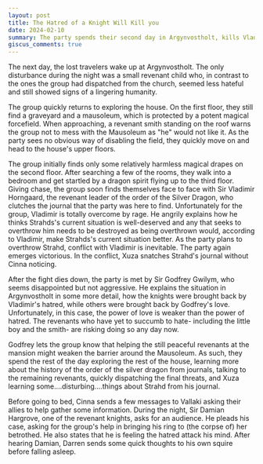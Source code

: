 ```yaml
---
layout: post
title: The Hatred of a Knight Will Kill you
date: 2024-02-10
summary: The party spends their second day in Argynvostholt, kills Vladimir and meets Godfrey.
giscus_comments: true
---
```


The next day, the lost travelers wake up at Argynvostholt. The only disturbance during the night was a small revenant child who, in contrast to the ones the group had dispatched from the church, seemed less hateful and still showed signs of a lingering humanity.

The group quickly returns to exploring the house. On the first floor, they still find a graveyard and a mausoleum, which is protected by a potent magical forcefield. When approaching, a revenant smith standing on the roof warns the group not to mess with the Mausoleum as "he" would not like it. As the party sees no obvious way of disabling the field, they quickly move on and head to the house's upper floors.

The group initially finds only some relatively harmless magical drapes on the second floor. After searching a few of the rooms, they walk into a bedroom and get startled by a dragon spirit flying up to the third floor. Giving chase, the group soon finds themselves face to face with Sir Vladimir Horngaard, the revenant leader of the order of the Silver Dragon, who clutches the journal that the party was here to find. Unfortunately for the group, Vladimir is totally overcome by rage. He angrily explains how he thinks Strahds's current situation is well-deserved and any that seeks to overthrow him needs to be destroyed as being overthrown would, according to Vladimir, make Strahds's current situation better. As the party plans to overthrow Strahd, conflict with Vladimir is inevitable. The party again emerges victorious. In the conflict, Xuza snatches Strahd's journal without Cinna noticing.

After the fight dies down, the party is met by Sir Godfrey Gwilym, who seems disappointed but not aggressive. He explains the situation in Argynvostholt in some more detail, how the knights were brought back by Vladimir's hatred, while others were brought back by Godfrey's love. Unfortunately, in this case, the power of love is weaker than the power of hatred. The revenants who have yet to succumb to hate- including the little boy and the smith- are risking doing so any day now.

Godfrey lets the group know that helping the still peaceful revenants at the mansion might weaken the barrier around the Mausoleum. As such, they spend the rest of the day exploring the rest of the house, learning more about the history of the order of the silver dragon from journals, talking to the remaining revenants, quickly dispatching the final threats, and Xuza learning some....disturbing....things about Strahd from his journal.

Before going to bed, Cinna sends a few messages to Vallaki asking their allies to help gather some information.
During the night, Sir Damian Hargrove, one of the revenant knights, asks for an audience. He pleads his case, asking for the group's help in bringing his ring to (the corpse of) her betrothed. He also states that he is feeling the hatred attack his mind. After hearing Damian, Darren sends some quick thoughts to his own squire before falling asleep.
